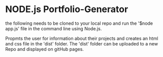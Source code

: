 # NODE.js Portfolio-Generator

the following needs to be cloned to your local repo and run the '$node app.js' file in the command line using Node.js.

Propmts the user for information about their projects and creates an html and css file in the 'dist' folder. The 'dist' folder can be uploaded to a new Repo and displayed on gitHub pages. 